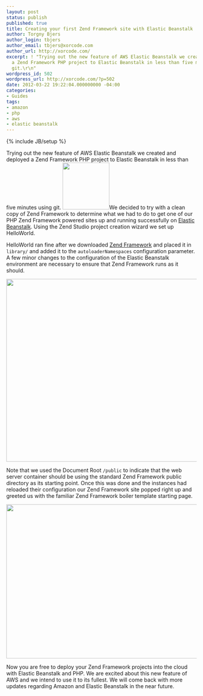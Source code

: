 ```yaml
---
layout: post
status: publish
published: true
title: Creating your first Zend Framework site with Elastic Beanstalk
author: Torgny Bjers
author_login: tbjers
author_email: tbjers@xorcode.com
author_url: http://xorcode.com/
excerpt: ! "Trying out the new feature of AWS Elastic Beanstalk we created and deployed
  a Zend Framework PHP project to Elastic Beanstalk in less than five minutes using
  git.\r\n"
wordpress_id: 502
wordpress_url: http://xorcode.com/?p=502
date: 2012-03-22 19:22:04.000000000 -04:00
categories:
- Guides
tags:
- amazon
- php
- aws
- elastic beanstalk
---
```


{% include JB/setup %}

Trying out the new feature of AWS Elastic Beanstalk we created and deployed a Zend Framework PHP project to Elastic Beanstalk in less than five minutes using git.
<a id="more"></a><a id="more-502"></a>
<img class=" wp-image-521 alignright" title="Elastic Beanstalk" src="http://xorcode.com/assets/2012/03/beanstalk.png" alt="" width="124" height="124" />We decided to try with a clean copy of Zend Framework to determine what we had to do to get one of our PHP Zend Framework powered sites up and running successfully on <a href="http://aws.amazon.com/elasticbeanstalk/">Elastic Beanstalk</a>. Using the Zend Studio project creation wizard we set up HelloWorld.

HelloWorld ran fine after we downloaded <a href="http://framework.zend.com/">Zend Framework</a> and placed it in <code>library/</code> and added it to the <code>autoloaderNamespaces</code> configuration parameter. A few minor changes to the configuration of the Elastic Beanstalk environment are necessary to ensure that Zend Framework runs as it should.

<a href="http://xorcode.com/assets/2012/03/AWS-Management-Console.png"><img class="alignnone  wp-image-513" title="AWS Management Console" src="http://xorcode.com/assets/2012/03/AWS-Management-Console.png" alt="" width="605" height="484" /></a>

Note that we used the Document Root <code>/public</code> to indicate that the web server container should be using the standard Zend Framework public directory as its starting point. Once this was done and the instances had reloaded their configuration our Zend Framework site popped right up and greeted us with the familiar Zend Framework boiler template starting page.

<a href="http://xorcode.com/assets/2012/03/helloworldelasticbeanstalk.png"><img class="alignnone size-full wp-image-515" title="helloworldelasticbeanstalk" src="http://xorcode.com/assets/2012/03/helloworldelasticbeanstalk.png" alt="" width="609" height="408" /></a>

Now you are free to deploy your Zend Framework projects into the cloud with Elastic Beanstalk and PHP. We are excited about this new feature of AWS and we intend to use it to its fullest. We will come back with more updates regarding Amazon and Elastic Beanstalk in the near future.
